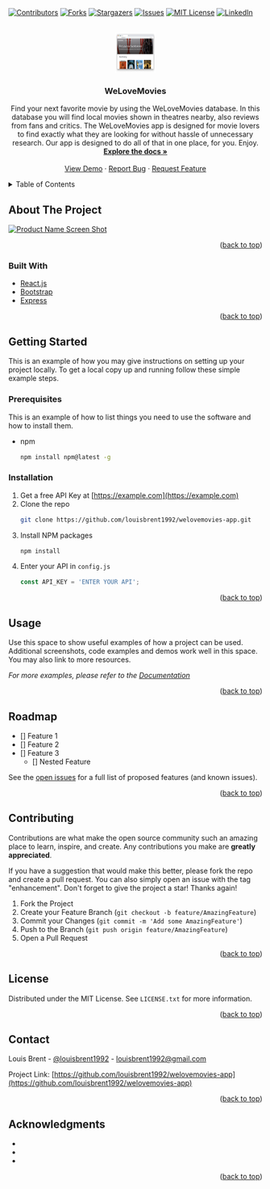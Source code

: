 <div id="top"></div>
<!--
*** Thanks for checking out the Best-README-Template. If you have a suggestion
*** that would make this better, please fork the repo and create a pull request
*** or simply open an issue with the tag "enhancement".
*** Don't forget to give the project a star!
*** Thanks again! Now go create something AMAZING! :D
-->



<!-- PROJECT SHIELDS -->
<!--
*** I'm using markdown "reference style" links for readability.
*** Reference links are enclosed in brackets [ ] instead of parentheses ( ).
*** See the bottom of this document for the declaration of the reference variables
*** for contributors-url, forks-url, etc. This is an optional, concise syntax you may use.
*** https://www.markdownguide.org/basic-syntax/#reference-style-links
-->
[![Contributors][contributors-shield]][contributors-url]
[![Forks][forks-shield]][forks-url]
[![Stargazers][stars-shield]][stars-url]
[![Issues][issues-shield]][issues-url]
[![MIT License][license-shield]][license-url]
[![LinkedIn][linkedin-shield]][linkedin-url]



<!-- PROJECT LOGO -->
<br />
<div align="center">
  <a href="https://github.com/louisbrent1992/welovemovies-app">
    <img src="./Public/WeLoveMovies.png" alt="Logo" width="80" height="80">
  </a>

<h3 align="center">WeLoveMovies</h3>

  <p align="center">
    Find your next favorite movie by using the WeLoveMovies database. In this database you will find local movies shown in theatres nearby, also reviews from fans and critics. The WeLoveMovies app is designed for movie lovers to find exactly what they are looking for without hassle of unnecessary research. Our app is designed to do all of that in one place, for you. Enjoy.          
    <br />
    <a href="https://github.com/louisbrent1992/welovemovies-app"><strong>Explore the docs »</strong></a>
    <br />
    <br />
    <a href="https://github.com/louisbrent1992/welovemovies-app">View Demo</a>
    ·
    <a href="https://github.com/louisbrent1992/welovemovies-app/issues">Report Bug</a>
    ·
    <a href="https://github.com/louisbrent1992/welovemovies-app/issues">Request Feature</a>
  </p>
</div>



<!-- TABLE OF CONTENTS -->
<details>
  <summary>Table of Contents</summary>
  <ol>
    <li>
      <a href="#about-the-project">About The Project</a>
      <ul>
        <li><a href="#built-with">Built With</a></li>
      </ul>
    </li>
    <li>
      <a href="#getting-started">Getting Started</a>
      <ul>
        <li><a href="#prerequisites">Prerequisites</a></li>
        <li><a href="#installation">Installation</a></li>
      </ul>
    </li>
    <li><a href="#usage">Usage</a></li>
    <li><a href="#roadmap">Roadmap</a></li>
    <li><a href="#contributing">Contributing</a></li>
    <li><a href="#license">License</a></li>
    <li><a href="#contact">Contact</a></li>
    <li><a href="#acknowledgments">Acknowledgments</a></li>
  </ol>
</details>



<!-- ABOUT THE PROJECT -->
## About The Project

[![Product Name Screen Shot][product-screenshot]](https://example.com)

<p align="right">(<a href="#top">back to top</a>)</p>



### Built With

* [React.js](https://reactjs.org/)
* [Bootstrap](https://getbootstrap.com)
* [Express](https://expressjs.com)

<p align="right">(<a href="#top">back to top</a>)</p>



<!-- GETTING STARTED -->
## Getting Started

This is an example of how you may give instructions on setting up your project locally.
To get a local copy up and running follow these simple example steps.

### Prerequisites

This is an example of how to list things you need to use the software and how to install them.
* npm
  ```sh
  npm install npm@latest -g
  ```

### Installation

1. Get a free API Key at [https://example.com](https://example.com)
2. Clone the repo
   ```sh
   git clone https://github.com/louisbrent1992/welovemovies-app.git
   ```
3. Install NPM packages
   ```sh
   npm install
   ```
4. Enter your API in `config.js`
   ```js
   const API_KEY = 'ENTER YOUR API';
   ```

<p align="right">(<a href="#top">back to top</a>)</p>



<!-- USAGE EXAMPLES -->
## Usage

Use this space to show useful examples of how a project can be used. Additional screenshots, code examples and demos work well in this space. You may also link to more resources.

_For more examples, please refer to the [Documentation](https://example.com)_

<p align="right">(<a href="#top">back to top</a>)</p>



<!-- ROADMAP -->
## Roadmap

- [] Feature 1
- [] Feature 2
- [] Feature 3
    - [] Nested Feature

See the [open issues](https://github.com/louisbrent1992/welovemovies-app/issues) for a full list of proposed features (and known issues).

<p align="right">(<a href="#top">back to top</a>)</p>



<!-- CONTRIBUTING -->
## Contributing

Contributions are what make the open source community such an amazing place to learn, inspire, and create. Any contributions you make are **greatly appreciated**.

If you have a suggestion that would make this better, please fork the repo and create a pull request. You can also simply open an issue with the tag "enhancement".
Don't forget to give the project a star! Thanks again!

1. Fork the Project
2. Create your Feature Branch (`git checkout -b feature/AmazingFeature`)
3. Commit your Changes (`git commit -m 'Add some AmazingFeature'`)
4. Push to the Branch (`git push origin feature/AmazingFeature`)
5. Open a Pull Request

<p align="right">(<a href="#top">back to top</a>)</p>



<!-- LICENSE -->
## License

Distributed under the MIT License. See `LICENSE.txt` for more information.

<p align="right">(<a href="#top">back to top</a>)</p>



<!-- CONTACT -->
## Contact

Louis Brent - [@louisbrent1992](https://twitter.com/louisbrent1992) - louisbrent1992@gmail.com

Project Link: [https://github.com/louisbrent1992/welovemovies-app](https://github.com/louisbrent1992/welovemovies-app)

<p align="right">(<a href="#top">back to top</a>)</p>



<!-- ACKNOWLEDGMENTS -->
## Acknowledgments

* []()
* []()
* []()

<p align="right">(<a href="#top">back to top</a>)</p>



<!-- MARKDOWN LINKS & IMAGES -->
<!-- https://www.markdownguide.org/basic-syntax/#reference-style-links -->
[contributors-shield]: https://img.shields.io/github/contributors/louisbrent1992/welovemovies-app.svg?style=for-the-badge
[contributors-url]: https://github.com/louisbrent1992/welovemovies-app/graphs/contributors
[forks-shield]: https://img.shields.io/github/forks/louisbrent1992/welovemovies-app.svg?style=for-the-badge
[forks-url]: https://github.com/louisbrent1992/welovemovies-app/network/members
[stars-shield]: https://img.shields.io/github/stars/louisbrent1992/welovemovies-app.svg?style=for-the-badge
[stars-url]: https://github.com/louisbrent1992/welovemovies-app/stargazers
[issues-shield]: https://img.shields.io/github/issues/louisbrent1992/welovemovies-app.svg?style=for-the-badge
[issues-url]: https://github.com/louisbrent1992/welovemovies-app/issues
[license-shield]: https://img.shields.io/github/license/louisbrent1992/welovemovies-app.svg?style=for-the-badge
[license-url]: https://github.com/louisbrent1992/welovemovies-app/blob/master/LICENSE.txt
[linkedin-shield]: https://img.shields.io/badge/-LinkedIn-black.svg?style=for-the-badge&logo=linkedin&colorB=555
[linkedin-url]: https://linkedin.com/in/louis-brent
[product-screenshot]: images/screenshot.png
